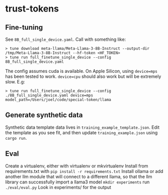 # trust-tokens

## Fine-tuning

See `8B_full_single_device.yaml`. Call with something like: 

```
> tune download meta-llama/Meta-Llama-3-8B-Instruct --output-dir /tmp/Meta-Llama-3-8B-Instruct --hf-token <HF_TOKEN>
> tune run full_finetune_single_device --config 8B_full_single_device.yaml
```

The config assumes cuda is available. On Apple Silicon, using `device=mps` has been tested to work. `device=cpu` should also work but will be extremely slow. E.g:

```
> tune run full_finetune_single_device --config ./8B_full_single_device.yaml device=mps model_path=/Users/joel/code/special-token/llama
```

## Generate synthetic data
Synthetic data template data lives in `training_example_template.json`.
Edit the template as you see fit, and then update `training_example.json` using `cargo run`.

## Eval
Create a virtualenv, either with virtualenv or mkvirtualenv
Install from requirements.txt with `pip install -r requirements.txt`
Install ollama or add another llm module that will connect to a different llama, so that the llm library can successfully import a llama3 model
`mkdir experiments`
run `./eval/eval.py`
Look in experiments/ for the output
